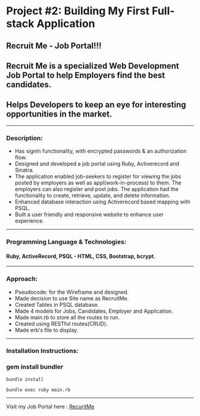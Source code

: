 # Project #2: Building My First Full-stack Application

## Recruit Me - Job Portal!!!

## Recruit Me is a specialized Web Development Job Portal to help Employers find the best candidates. 

## Helps Developers to keep an eye for interesting opportunities in the market.

---
### Description:

* Has signIn functionality, with encrypted passwords & an authorization flow.
* Designed and developed a job portal using Ruby, Activerecord and Sinatra.
* The application enabled job-seekers to register for viewing the jobs posted by employers as well as appl(work-in-process) to them. The employers can also register and post jobs. The application had the functionality to create, retrieve, update, and delete information. 
* Enhanced database interaction using Activerecord based mapping with PSQL.
* Built a user friendly and responsive website to enhance user experience.
---
### Programming Language & Technologies:

#### Ruby, ActiveRecord, PSQL - HTML, CSS, Bootstrap,   bcrypt.
---
### Approach:

* Pseudocode: for the Wireframe and designed.
* Made decision to use Site name as RecruitMe.
* Created Tables in PSQL database.
* Made 4 models for Jobs, Candidates, Employer and Application.
* Made main.rb to store all the routes to run.
* Created using RESTful routes(CRUD).
* Made erb's file to display.
---
### Installation Instructions:

### gem install bundler
```
bundle install
```
```
bundle exec ruby main.rb
```
---

Visit my Job Portal here : [RecuritMe](https://frozen-hamlet-65970.herokuapp.com/)
